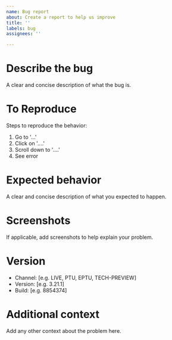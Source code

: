 ```yaml
---
name: Bug report
about: Create a report to help us improve
title: ''
labels: bug
assignees: ''

---
```


# **Describe the bug**
A clear and concise description of what the bug is.

# **To Reproduce**
Steps to reproduce the behavior:
1. Go to '...'
2. Click on '....'
3. Scroll down to '....'
4. See error

# **Expected behavior**
A clear and concise description of what you expected to happen.

# **Screenshots**
If applicable, add screenshots to help explain your problem.

# **Version**
 - Channel: [e.g. LIVE, PTU, EPTU, TECH-PREVIEW]
 - Version: [e.g. 3.21.1]
 - Build: [e.g. 8854374]

# **Additional context**
Add any other context about the problem here.
